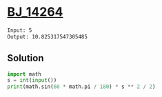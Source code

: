 # [BJ_14264](https://acmicpc.net/problem/14264)



```txt
Input: 5
Output: 10.825317547305485
```

## Solution

```py
import math
s = int(input())
print(math.sin(60 * math.pi / 180) * s ** 2 / 2)
```
